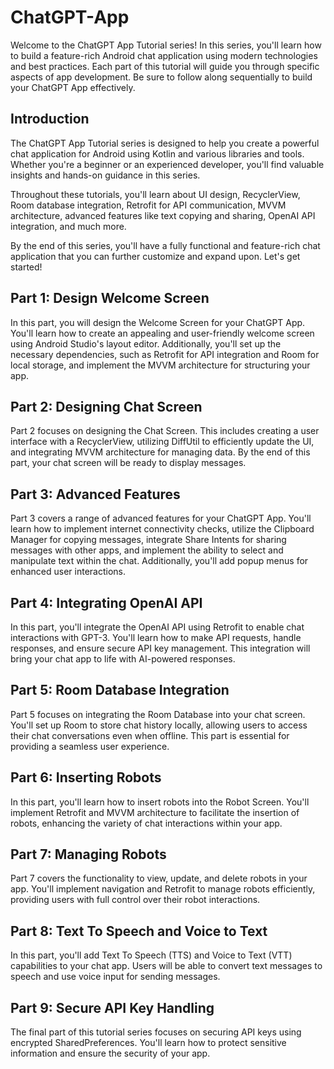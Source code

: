 # ChatGPT-App

Welcome to the ChatGPT App Tutorial series! In this series, you'll learn how to build a feature-rich Android chat application using modern technologies and best practices. Each part of this tutorial will guide you through specific aspects of app development. Be sure to follow along sequentially to build your ChatGPT App effectively.

## Introduction

The ChatGPT App Tutorial series is designed to help you create a powerful chat application for Android using Kotlin and various libraries and tools. Whether you're a beginner or an experienced developer, you'll find valuable insights and hands-on guidance in this series.

Throughout these tutorials, you'll learn about UI design, RecyclerView, Room database integration, Retrofit for API communication, MVVM architecture, advanced features like text copying and sharing, OpenAI API integration, and much more.

By the end of this series, you'll have a fully functional and feature-rich chat application that you can further customize and expand upon. Let's get started!

## Part 1: Design Welcome Screen

In this part, you will design the Welcome Screen for your ChatGPT App. You'll learn how to create an appealing and user-friendly welcome screen using Android Studio's layout editor. Additionally, you'll set up the necessary dependencies, such as Retrofit for API integration and Room for local storage, and implement the MVVM architecture for structuring your app.

## Part 2: Designing Chat Screen

Part 2 focuses on designing the Chat Screen. This includes creating a user interface with a RecyclerView, utilizing DiffUtil to efficiently update the UI, and integrating MVVM architecture for managing data. By the end of this part, your chat screen will be ready to display messages.

## Part 3: Advanced Features

Part 3 covers a range of advanced features for your ChatGPT App. You'll learn how to implement internet connectivity checks, utilize the Clipboard Manager for copying messages, integrate Share Intents for sharing messages with other apps, and implement the ability to select and manipulate text within the chat. Additionally, you'll add popup menus for enhanced user interactions.

## Part 4: Integrating OpenAI API

In this part, you'll integrate the OpenAI API using Retrofit to enable chat interactions with GPT-3. You'll learn how to make API requests, handle responses, and ensure secure API key management. This integration will bring your chat app to life with AI-powered responses.

## Part 5: Room Database Integration

Part 5 focuses on integrating the Room Database into your chat screen. You'll set up Room to store chat history locally, allowing users to access their chat conversations even when offline. This part is essential for providing a seamless user experience.

## Part 6: Inserting Robots

In this part, you'll learn how to insert robots into the Robot Screen. You'll implement Retrofit and MVVM architecture to facilitate the insertion of robots, enhancing the variety of chat interactions within your app.

## Part 7: Managing Robots

Part 7 covers the functionality to view, update, and delete robots in your app. You'll implement navigation and Retrofit to manage robots efficiently, providing users with full control over their robot interactions.

## Part 8: Text To Speech and Voice to Text

In this part, you'll add Text To Speech (TTS) and Voice to Text (VTT) capabilities to your chat app. Users will be able to convert text messages to speech and use voice input for sending messages.

## Part 9: Secure API Key Handling

The final part of this tutorial series focuses on securing API keys using encrypted SharedPreferences. You'll learn how to protect sensitive information and ensure the security of your app.



   

